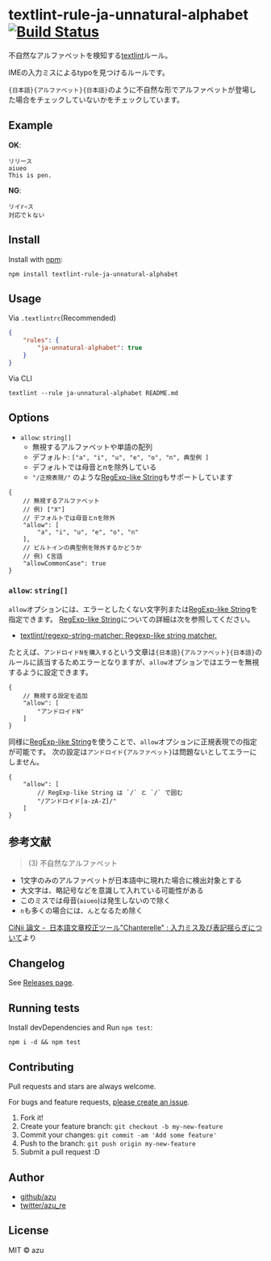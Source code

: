 # textlint-rule-ja-unnatural-alphabet [![Build Status](https://travis-ci.org/textlint-ja/textlint-rule-ja-unnatural-alphabet.svg?branch=master)](https://travis-ci.org/textlint-ja/textlint-rule-ja-unnatural-alphabet)

不自然なアルファベットを検知する[textlint](https://github.com/textlint/textlint "textlint")ルール。

IMEの入力ミスによるtypoを見つけるルールです。

`{日本語}{アルファベット}{日本語}`のように不自然な形でアルファベットが登場した場合をチェックしていないかをチェックしています。

## Example

**OK**:

```
リリース
aiueo
This is pen.
```

**NG**:

```
リイr−ス
対応でｋない
```

## Install

Install with [npm](https://www.npmjs.com/):

    npm install textlint-rule-ja-unnatural-alphabet

## Usage

Via `.textlintrc`(Recommended)

```json
{
    "rules": {
        "ja-unnatural-alphabet": true
    }
}
```

Via CLI

```
textlint --rule ja-unnatural-alphabet README.md
```

## Options

- `allow`: `string[]`
    - 無視するアルファベットや単語の配列
    - デフォルト: `["a", "i", "u", "e", "o", "n", 典型例 ]`
    - デフォルトでは母音とnを除外している
    - `"/正規表現/"` のような[RegExp-like String](https://github.com/textlint/regexp-string-matcher#regexp-like-string)もサポートしています

```json5
{
    // 無視するアルファベット
    // 例) ["X"]
    // デフォルトでは母音とnを除外
    "allow": [
        "a", "i", "u", "e", "o", "n"
    ],
    // ビルトインの典型例を除外するかどうか
    // 例) C言語
    "allowCommonCase": true
}
```

### `allow`: `string[]`

`allow`オプションには、エラーとしたくない文字列または[RegExp-like String](https://github.com/textlint/regexp-string-matcher#regexp-like-string)を指定できます。
[RegExp-like String](https://github.com/textlint/regexp-string-matcher#regexp-like-string)についての詳細は次を参照してください。

- [textlint/regexp-string-matcher: Regexp-like string matcher.](https://github.com/textlint/regexp-string-matcher#regexp-like-string)

たとえば、`アンドロイドNを購入する`という文章は`{日本語}{アルファベット}{日本語}`のルールに該当するためエラーとなりますが、`allow`オプションではエラーを無視するように設定できます。

```json5
{
    // 無視する設定を追加
    "allow": [
        "アンドロイドN"
    ]
}
```

同様に[RegExp-like String](https://github.com/textlint/regexp-string-matcher#regexp-like-string)を使うことで、`allow`オプションに正規表現での指定が可能です。
次の設定は`アンドロイド{アルファベット}`は問題ないとしてエラーにしません。

```json5
{
    "allow": [
        // RegExp-like String は `/` と `/` で囲む
        "/アンドロイド[a-zA-Z]/"
    ]
}
```

## 参考文献

> (3) 不自然なアルファベット

- 1文字のみのアルファベットが日本語中に現れた場合に検出対象とする
- 大文字は、略記号などを意識して入れている可能性がある
- このミスでは母音(`aiueo`)は発生しないので除く
- `n`も多くの場合には、`ん`となるため除く

[CiNii 論文 -  日本語文章校正ツール"Chanterelle" : 入力ミス及び表記揺らぎについて](http://ci.nii.ac.jp/naid/110002893543)より

## Changelog

See [Releases page](https://github.com/textlint-ja/textlint-rule-ja-unnatural-alphabet/releases).

## Running tests

Install devDependencies and Run `npm test`:

    npm i -d && npm test

## Contributing

Pull requests and stars are always welcome.

For bugs and feature requests, [please create an issue](https://github.com/textlint-ja/textlint-rule-ja-unnatural-alphabet/issues).

1. Fork it!
2. Create your feature branch: `git checkout -b my-new-feature`
3. Commit your changes: `git commit -am 'Add some feature'`
4. Push to the branch: `git push origin my-new-feature`
5. Submit a pull request :D

## Author

- [github/azu](https://github.com/azu)
- [twitter/azu_re](https://twitter.com/azu_re)

## License

MIT © azu
